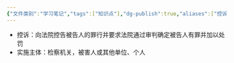 ```yaml
---
{"文件类别":"学习笔记","tags":["知识点"],"dg-publish":true,"aliases":["控诉"],"permalink":"/学习笔记/知识点cheese/控诉职能/","dgPassFrontmatter":true,"created":"2024-09-12T12:18:49.908+08:00","updated":"2024-09-12T12:27:59.346+08:00"}
---
```


- 控诉：向法院控告被告人的罪行并要求法院通过审判确定被告人有罪并加以处罚
- 实施主体：检察机关，被害人或其他单位、个人